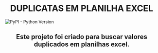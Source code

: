 <h1 align="center">DUPLICATAS EM PLANILHA EXCEL</h1>

![PyPI - Python Version](https://img.shields.io/pypi/pyversions/pypi-version-0.2.0?style=metallic)



<h2><p align="center"> Este projeto foi criado para buscar valores
duplicados em planilhas excel.</p></h2>